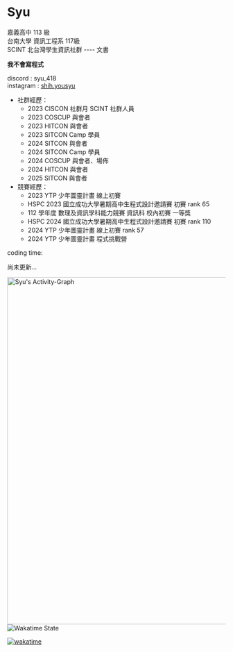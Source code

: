 # Syu  
嘉義高中 113 級  
台南大學 資訊工程系 117級  
SCINT 北台灣學生資訊社群 ---- 文書  
  
**我不會寫程式**  
  
discord : syu_418  
instagram : [shih.yousyu](https://www.instagram.com/shih.yousyu/)  
  
* 社群經歷：
	* 2023 CISCON 社群月 SCINT 社群人員
	* 2023 COSCUP 與會者
	* 2023 HITCON 與會者
	* 2023 SITCON Camp 學員
	* 2024 SITCON 與會者
 	* 2024 SITCON Camp 學員
  	* 2024 COSCUP 與會者、場佈
  	* 2024 HITCON 與會者
  	* 2025 SITCON 與會者
* 競賽經歷：
	* 2023 YTP 少年圖靈計畫 線上初賽
	* HSPC 2023 國立成功大學暑期高中生程式設計邀請賽 初賽 rank 65
	* 112 學年度 數理及資訊學科能力競賽 資訊科 校內初賽 一等獎
 	* HSPC 2024 國立成功大學暑期高中生程式設計邀請賽 初賽 rank 110
  	* 2024 YTP 少年圖靈計畫 線上初賽 rank 57
  	* 2024 YTP 少年圖靈計畫 程式挑戰營
  
coding time:  
<!--START_SECTION:waka-->
尚未更新...  
<!--END_SECTION:waka-->
<img width=800 src="https://github-readme-activity-graph.vercel.app/graph?username=shihyousyu&hide_border=true&theme=github-compact&area=true&area_color=A6FFA6&custom_title=Syu's%20Activity%Graph" alt="Syu's Activity-Graph">
<img align="center" src="https://github-readme-stats.vercel.app/api/wakatime?username=Syu&theme=transparent&title_color=b7e0f3&text_color=8ab0c6&hide_border=true&layout=compact&langs_count=22&range=all_time" alt="Wakatime State" />

  
[![wakatime](https://wakatime.com/badge/user/8a6b674e-882a-47e1-bdf4-93fe04f523c6.svg)](https://wakatime.com/@8a6b674e-882a-47e1-bdf4-93fe04f523c6)
